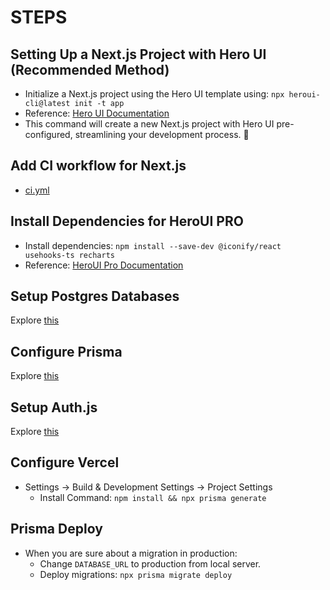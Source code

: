 # STEPS

## Setting Up a Next.js Project with Hero UI (Recommended Method)

* Initialize a Next.js project using the Hero UI template using: `npx heroui-cli@latest init -t app`
* Reference: [Hero UI Documentation](https://www.heroui.com/docs/frameworks/nextjs#heroui-cli-recommended)
* This command will create a new Next.js project with Hero UI pre-configured, streamlining your development process. 🚀

## Add CI workflow for Next.js

* [ci.yml](../../.github/workflows/ci.yml)

## Install Dependencies for HeroUI PRO

* Install dependencies: `npm install --save-dev @iconify/react usehooks-ts recharts`
* Reference: [HeroUI Pro Documentation](https://www.heroui.pro/documentation)

## Setup Postgres Databases

Explore [this](SETUP_POSTGRES.md)

## Configure Prisma

Explore [this](CONFIGURE_PRISMA.md)

## Setup Auth.js

Explore [this](SETUP_AUTHJS.md)

## Configure Vercel

* Settings -> Build & Development Settings -> Project Settings
  * Install Command: `npm install && npx prisma generate`

## Prisma Deploy

* When you are sure about a migration in production:
  * Change `DATABASE_URL` to production from local server.
  * Deploy migrations: `npx prisma migrate deploy`
